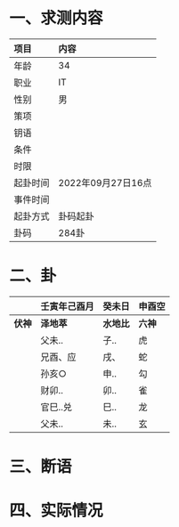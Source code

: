 # 一、求测内容
|项目|内容|
|:-|:-|
|年龄|34|
|职业|IT|
|性别|男|
|策项||
|钥语||
|条件||
|时限||
|起卦时间|2022年09月27日16点|
|事件时间||
|起卦方式|卦码起卦|
|卦码|284卦|

# 二、卦
||壬寅年己酉月|癸未日|申酉空|
|:-|:-|:-|:-|
|**伏神**|**泽地萃**|**水地比**|**六神**|
||父未..|子..|虎|
||兄酉、应|戌、|蛇|
||孙亥○|申..|勾|
||财卯..|卯..|雀|
||官巳..兑|巳..|龙|
||父未..|未..|玄|


# 三、断语

# 四、实际情况